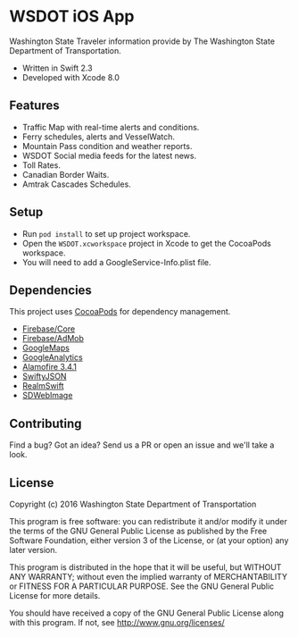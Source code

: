 # WSDOT iOS App #

Washington State Traveler information provide by The Washington State Department of Transportation.

* Written in Swift 2.3
* Developed with Xcode 8.0

Features
--------
* Traffic Map with real-time alerts and conditions.
* Ferry schedules, alerts and VesselWatch.
* Mountain Pass condition and weather reports.
* WSDOT Social media feeds for the latest news.
* Toll Rates.
* Canadian Border Waits.
* Amtrak Cascades Schedules. 

Setup
-----
* Run `pod install` to set up project workspace.
* Open the `WSDOT.xcworkspace` project in Xcode to get the CocoaPods workspace. 
* You will need to add a GoogleService-Info.plist file.

Dependencies
------------

This project uses [CocoaPods](https://cocoapods.org/) for dependency management.

* [Firebase/Core](https://firebase.google.com/docs/ios/setup)
* [Firebase/AdMob](https://firebase.google.com/docs/admob/)
* [GoogleMaps](https://developers.google.com/maps/documentation/ios-sdk/)
* [GoogleAnalytics](https://developers.google.com/analytics/devguides/collection/ios/v3/?ver=swift)
* [Alamofire 3.4.1](https://github.com/Alamofire/Alamofire)
* [SwiftyJSON](https://github.com/SwiftyJSON/SwiftyJSON)
* [RealmSwift](https://realm.io/docs/swift/latest/)
* [SDWebImage](https://github.com/rs/SDWebImage)

Contributing
------------

Find a bug? Got an idea? Send us a PR or open an issue and we'll take a look.

License
-------

Copyright (c) 2016 Washington State Department of Transportation

This program is free software: you can redistribute it and/or modify
it under the terms of the GNU General Public License as published by
the Free Software Foundation, either version 3 of the License, or
(at your option) any later version.

This program is distributed in the hope that it will be useful,
but WITHOUT ANY WARRANTY; without even the implied warranty of
MERCHANTABILITY or FITNESS FOR A PARTICULAR PURPOSE.  See the
GNU General Public License for more details.

You should have received a copy of the GNU General Public License
along with this program.  If not, see <http://www.gnu.org/licenses/>
